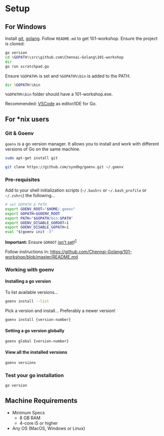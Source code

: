 # Setup

## For Windows

Install [git](https://git-scm.com/), [golang](http://golang.org/). Follow `README.md` to get 101-workshop. Ensure the project is cloned:

```cmd
go version
cd %GOPATH%\src\github.com\Chennai-Golang\101-workshop
dir
go run scratchpad.go
```

Ensure `%GOPATH%` is set and `%GOPATH%\bin` is added to the PATH.

```cmd
dir %GOPATH%\bin
```

`%GOPATH%\bin` folder should have a 101-workshop.exe.

Recommended: [VSCode](https://code.visualstudio.com/) as editor/IDE for Go.

## For *nix users

### Git & Goenv

`goenv` is a go version manager. It allows you to install and work with different versions of Go on the same machine.

```bash
sudo apt-get install git

git clone https://github.com/syndbg/goenv.git ~/.goenv
```

### Pre-requisites

Add to your shell initialization scripts (`~/.bashrc` or `~/.bash_profile` or `~/.zshrc`) the following...

```bash
# set GOPATH & PATH
export GOENV_ROOT="$HOME/.goenv"
export GOPATH=$GOENV_ROOT
export PATH="$GOPATH/bin:$PATH"
export GOENV_DISABLE_GOROOT=1
export GOENV_DISABLE_GOPATH=1
eval "$(goenv init -)"
```

**Important:** Ensure `GOROOT` [isn't set][1]!<sup>[1]</sup>

Follow instructions in: https://github.com/Chennai-Golang/101-workshop/blob/master/README.md

[1]: https://dave.cheney.net/2013/06/14/you-dont-need-to-set-goroot-really

### Working with goenv

#### Installing a go version

To list available versions...

```bash
goenv install --list
```

Pick a version and install... Preferably a newer version!

```bash
goenv install {version-number}
```

#### Setting a go version globally

```bash
goenv global {version-number}
```

#### View all the installed versions

```bash
goenv versions
```

### Test your go installation

```bash
go version
```

## Machine Requirements

- Minimum Specs
  - 8 GB RAM
  - 4-core i5 or higher
- Any OS (MacOS, Windows or Linux)
